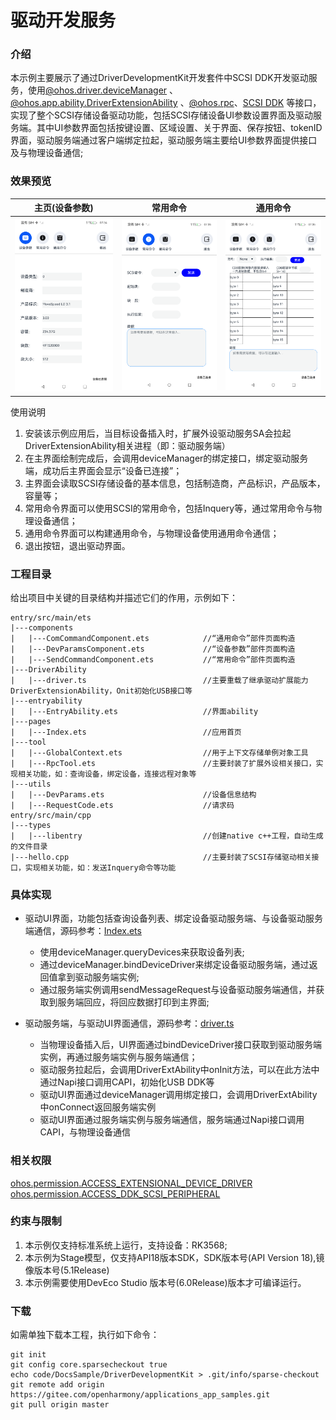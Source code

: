 # 驱动开发服务

### 介绍

本示例主要展示了通过DriverDevelopmentKit开发套件中SCSI DDK开发驱动服务，使用[@ohos.driver.deviceManager](https://gitcode.com/openharmony/docs/blob/master/zh-cn/application-dev/reference/apis-driverdevelopment-kit/js-apis-driver-deviceManager.md) 、[@ohos.app.ability.DriverExtensionAbility](https://gitcode.com/openharmony/docs/blob/master/zh-cn/application-dev/reference/apis-driverdevelopment-kit/js-apis-app-ability-driverExtensionAbility.md) 、[@ohos.rpc](https://gitcode.com/openharmony/docs/blob/master/zh-cn/application-dev/reference/apis-ipc-kit/js-apis-rpc.md)、[SCSI DDK](https://gitcode.com/openharmony/docs/blob/master/zh-cn/application-dev/reference/apis-driverdevelopment-kit/capi-usb-ddk-api-h.md)
等接口，实现了整个SCSI存储设备驱动功能，包括SCSI存储设备UI参数设置界面及驱动服务端。其中UI参数界面包括按键设置、区域设置、关于界面、保存按钮、tokenID界面，驱动服务端通过客户端绑定拉起，驱动服务端主要给UI参数界面提供接口及与物理设备通信;

### 效果预览

| 主页(设备参数)                       | 常用命令                                | 通用命令                              |
|--------------------------------|-------------------------------------|-----------------------------------|
| ![image](screenshots/main.png) | ![image](screenshots/usual_cmd.png) | ![image](screenshots/com_cmd.png) |

使用说明

1. 安装该示例应用后，当目标设备插入时，扩展外设驱动服务SA会拉起DriverExtensionAbility相关进程（即：驱动服务端）
2. 在主界面绘制完成后，会调用deviceManager的绑定接口，绑定驱动服务端，成功后主界面会显示“设备已连接”；
3. 主界面会读取SCSI存储设备的基本信息，包括制造商，产品标识，产品版本，容量等；
4. 常用命令界面可以使用SCSI的常用命令，包括Inquery等，通过常用命令与物理设备通信；
5. 通用命令界面可以构建通用命令，与物理设备使用通用命令通信；
6. 退出按钮，退出驱动界面。

### 工程目录

给出项目中关键的目录结构并描述它们的作用，示例如下：

```
entry/src/main/ets
|---components
|   |---ComCommandComponent.ets            //“通用命令”部件页面构造
|   |---DevParamsComponent.ets             //“设备参数”部件页面构造
|   |---SendCommandComponent.ets           //“常用命令”部件页面构造
|---DriverAbility
|   |---driver.ts                          //主要重载了继承驱动扩展能力DriverExtensionAbility，Onit初始化USB接口等
|---entryability
|   |---EntryAbility.ets                   //界面ability
|---pages
|   |---Index.ets                          //应用首页
|---tool
|   |---GlobalContext.ets                  //用于上下文存储单例对象工具
|   |---RpcTool.ets                        //主要封装了扩展外设相关接口，实现相关功能，如：查询设备，绑定设备，连接远程对象等
|---utils
|   |---DevParams.ets                      //设备信息结构
|   |---RequestCode.ets                    //请求码
entry/src/main/cpp
|---types
|   |---libentry                           //创建native c++工程，自动生成的文件目录
|---hello.cpp                              //主要封装了SCSI存储驱动相关接口，实现相关功能，如：发送Inquery命令等功能
```

### 具体实现

* 驱动UI界面，功能包括查询设备列表、绑定设备驱动服务端、与设备驱动服务端通信，源码参考：[Index.ets](code/DocsSample/DriverDevelopmentKit/ScsiPeripheralDemo/entry/src/main/ets/pages/Index.ets)
    * 使用deviceManager.queryDevices来获取设备列表;
    * 通过deviceManager.bindDeviceDriver来绑定设备驱动服务端，通过返回值拿到驱动服务端实例;
    * 通过服务端实例调用sendMessageRequest与设备驱动服务端通信，并获取到服务端回应，将回应数据打印到主界面;

* 驱动服务端，与驱动UI界面通信，源码参考：[driver.ts](code/DocsSample/DriverDevelopmentKit/ScsiPeripheralDemo/entry/src/main/ets/driverability/driver.ts)
    * 当物理设备插入后，UI界面通过bindDeviceDriver接口获取到驱动服务端实例，再通过服务端实例与服务端通信；
    * 驱动服务拉起后，会调用DriverExtAbility中onInit方法，可以在此方法中通过Napi接口调用CAPI，初始化USB DDK等
    * 驱动UI界面通过deviceManager调用绑定接口，会调用DriverExtAbility中onConnect返回服务端实例
    * 驱动UI界面通过服务端实例与服务端通信，服务端通过Napi接口调用CAPI，与物理设备通信

### 相关权限

[ohos.permission.ACCESS_EXTENSIONAL_DEVICE_DRIVER](https://gitcode.com/openharmony/docs/blob/master/zh-cn/application-dev/security/AccessToken/permissions-for-all.md)    
[ohos.permission.ACCESS_DDK_SCSI_PERIPHERAL](https://gitcode.com/openharmony/docs/blob/master/zh-cn/application-dev/security/AccessToken/restricted-permissions.md)

### 约束与限制

1. 本示例仅支持标准系统上运行，支持设备：RK3568;
2. 本示例为Stage模型，仅支持API18版本SDK，SDK版本号(API Version 18),镜像版本号(5.1Release)
3. 本示例需要使用DevEco Studio 版本号(6.0Release)版本才可编译运行。

### 下载

如需单独下载本工程，执行如下命令：

```
git init
git config core.sparsecheckout true
echo code/DocsSample/DriverDevelopmentKit > .git/info/sparse-checkout
git remote add origin https://gitee.com/openharmony/applications_app_samples.git
git pull origin master
```
